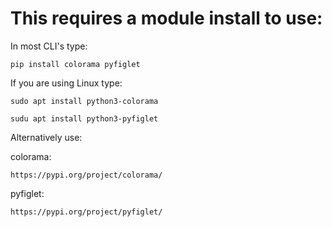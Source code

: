 # This requires a module install to use:

In most CLI's type:

```
pip install colorama pyfiglet
```

If you are using Linux type:

```
sudo apt install python3-colorama
```
```
sudu apt install python3-pyfiglet
```

Alternatively use:

colorama:
```
https://pypi.org/project/colorama/
```

pyfiglet: 
```
https://pypi.org/project/pyfiglet/
```
